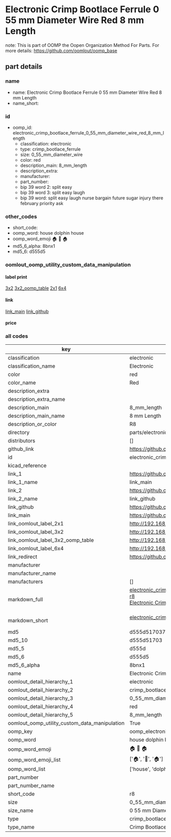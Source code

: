 # Electronic Crimp Bootlace Ferrule 0 55 mm Diameter Wire Red 8 mm Length  

note: This is part of OOMP the Oopen Organization Method For Parts. For more details: https://github.com/oomlout/oomp_base

##  part details
  







### name
* name: Electronic Crimp Bootlace Ferrule 0 55 mm Diameter Wire Red 8 mm Length
* name_short: 
### id
* oomp_id: electronic_crimp_bootlace_ferrule_0_55_mm_diameter_wire_red_8_mm_length
  * classification: electronic
  * type: crimp_bootlace_ferrule
  * size: 0_55_mm_diameter_wire
  * color: red
  * description_main: 8_mm_length
  * description_extra: 
  * manufacturer: 
  * part_number: 
  * bip 39 word 2: split easy
  * bip 39 word 3: split easy laugh
  * bip 39 word: split easy laugh nurse bargain future sugar injury there february priority ask

### other_codes
* short_code: 
* oomp_word: house dolphin house
* oomp_word_emoji :house: :dolphin: :house:
* md5_6_alpha: 8bnx1
* md5_6: d555d5






### oomlout_oomp_utility_custom_data_manipulation
#### label print
[3x2](http://192.168.1.245:1112/?label=oomp%208bnx1)
[3x2_oomp_table](http://192.168.1.108:1112/?label=oomp%208bnx1)
[2x1](http://192.168.1.242:1112/?label=oomp%208bnx1)
[6x4](http://192.168.1.55:1112/?label=oomp%208bnx1)    

#### link

[link_main](https://github.com/oomlout/oomlout_oomp_version_1_messy/tree/main/parts/electronic_crimp_bootlace_ferrule_0_55_mm_diameter_wire_red_8_mm_length) [link_github](https://github.com/oomlout/oomlout_oomp_version_1_messy/tree/main/parts/electronic_crimp_bootlace_ferrule_0_55_mm_diameter_wire_red_8_mm_length)                             

#### price







### all codes 
| key | value |  
| --- | --- |  
| classification | electronic |  
| classification_name | Electronic |  
| color | red |  
| color_name | Red |  
| description_extra |  |  
| description_extra_name |  |  
| description_main | 8_mm_length |  
| description_main_name | 8 mm Length |  
| description_or_color | R8 |  
| directory | parts/electronic_crimp_bootlace_ferrule_0_55_mm_diameter_wire_red_8_mm_length |  
| distributors | [] |  
| github_link | https://github.com/oomlout/oomlout_oomp_part_src/tree/main/parts/electronic_crimp_bootlace_ferrule_0_55_mm_diameter_wire_red_8_mm_length |  
| id | electronic_crimp_bootlace_ferrule_0_55_mm_diameter_wire_red_8_mm_length |  
| kicad_reference |  |  
| link_1 | https://github.com/oomlout/oomlout_oomp_version_1_messy/tree/main/parts/electronic_crimp_bootlace_ferrule_0_55_mm_diameter_wire_red_8_mm_length |  
| link_1_name | link_main |  
| link_2 | https://github.com/oomlout/oomlout_oomp_version_1_messy/tree/main/parts/electronic_crimp_bootlace_ferrule_0_55_mm_diameter_wire_red_8_mm_length |  
| link_2_name | link_github |  
| link_github | https://github.com/oomlout/oomlout_oomp_version_1_messy/tree/main/parts/electronic_crimp_bootlace_ferrule_0_55_mm_diameter_wire_red_8_mm_length |  
| link_main | https://github.com/oomlout/oomlout_oomp_version_1_messy/tree/main/parts/electronic_crimp_bootlace_ferrule_0_55_mm_diameter_wire_red_8_mm_length |  
| link_oomlout_label_2x1 | http://192.168.1.242:1112/?label=oomp%208bnx1 |  
| link_oomlout_label_3x2 | http://192.168.1.245:1112/?label=oomp%208bnx1 |  
| link_oomlout_label_3x2_oomp_table | http://192.168.1.108:1112/?label=oomp%208bnx1 |  
| link_oomlout_label_6x4 | http://192.168.1.55:1112/?label=oomp%208bnx1 |  
| link_redirect | https://github.com/oomlout/oomlout_oomp_version_1_messy/tree/main/parts/electronic_crimp_bootlace_ferrule_0_55_mm_diameter_wire_red_8_mm_length |  
| manufacturer |  |  
| manufacturer_name |  |  
| manufacturers | [] |  
| markdown_full | [electronic_crimp_bootlace_ferrule_0_55_mm_diameter_wire_red_8_mm_length](none)<br>[r8](none)<br>[Electronic Crimp Bootlace Ferrule 0 55 Mm Diameter Wire Red 8 Mm Length](none)<br><br> |  
| markdown_short | [electronic_crimp_bootlace_ferrule_0_55_mm_diameter_wire_red_8_mm_length](none)<br><br> |  
| md5 | d555d51703743b197a095978fb117691 |  
| md5_10 | d555d51703 |  
| md5_5 | d555d |  
| md5_6 | d555d5 |  
| md5_6_alpha | 8bnx1 |  
| name | Electronic Crimp Bootlace Ferrule 0 55 mm Diameter Wire Red 8 mm Length |  
| oomlout_detail_hierarchy_1 | electronic |  
| oomlout_detail_hierarchy_2 | crimp_bootlace_ferrule |  
| oomlout_detail_hierarchy_3 | 0_55_mm_diameter_wire |  
| oomlout_detail_hierarchy_4 | red |  
| oomlout_detail_hierarchy_5 | 8_mm_length |  
| oomlout_oomp_utility_custom_data_manipulation | True |  
| oomp_key | oomp_electronic_crimp_bootlace_ferrule_0_55_mm_diameter_wire_red_8_mm_length |  
| oomp_word | house dolphin house |  
| oomp_word_emoji | :house: :dolphin: :house: |  
| oomp_word_emoji_list | [':house:', ':dolphin:', ':house:'] |  
| oomp_word_list | ['house', 'dolphin', 'house'] |  
| part_number |  |  
| part_number_name |  |  
| short_code | r8 |  
| size | 0_55_mm_diameter_wire |  
| size_name | 0 55 mm Diameter Wire |  
| type | crimp_bootlace_ferrule |  
| type_name | Crimp Bootlace Ferrule |  
